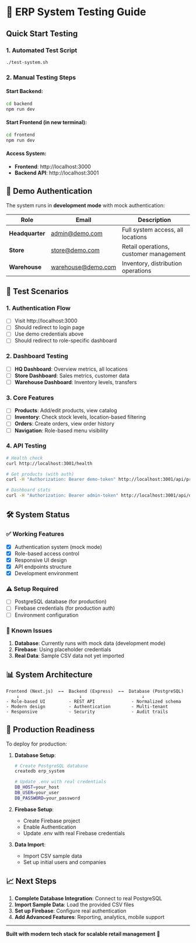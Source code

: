 # 🧪 ERP System Testing Guide

## Quick Start Testing

### 1. **Automated Test Script**
```bash
./test-system.sh
```

### 2. **Manual Testing Steps**

#### Start Backend:
```bash
cd backend
npm run dev
```

#### Start Frontend (in new terminal):
```bash
cd frontend  
npm run dev
```

#### Access System:
- **Frontend**: http://localhost:3000
- **Backend API**: http://localhost:3001

## 🔑 Demo Authentication

The system runs in **development mode** with mock authentication:

| Role | Email | Description |
|------|-------|-------------|
| **Headquarter** | admin@demo.com | Full system access, all locations |
| **Store** | store@demo.com | Retail operations, customer management |
| **Warehouse** | warehouse@demo.com | Inventory, distribution operations |

## 🧪 Test Scenarios

### 1. **Authentication Flow**
- [ ] Visit http://localhost:3000
- [ ] Should redirect to login page
- [ ] Use demo credentials above
- [ ] Should redirect to role-specific dashboard

### 2. **Dashboard Testing**
- [ ] **HQ Dashboard**: Overview metrics, all locations
- [ ] **Store Dashboard**: Sales metrics, customer data
- [ ] **Warehouse Dashboard**: Inventory levels, transfers

### 3. **Core Features**
- [ ] **Products**: Add/edit products, view catalog
- [ ] **Inventory**: Check stock levels, location-based filtering  
- [ ] **Orders**: Create orders, view order history
- [ ] **Navigation**: Role-based menu visibility

### 4. **API Testing**
```bash
# Health check
curl http://localhost:3001/health

# Get products (with auth)
curl -H "Authorization: Bearer demo-token" http://localhost:3001/api/products

# Dashboard stats
curl -H "Authorization: Bearer admin-token" http://localhost:3001/api/dashboard/stats
```

## 🛠 System Status

### ✅ Working Features
- [x] Authentication system (mock mode)
- [x] Role-based access control
- [x] Responsive UI design
- [x] API endpoints structure
- [x] Development environment

### ⚠️ Setup Required
- [ ] PostgreSQL database (for production)
- [ ] Firebase credentials (for production auth)
- [ ] Environment configuration

### 🔧 Known Issues
1. **Database**: Currently runs with mock data (development mode)
2. **Firebase**: Using placeholder credentials
3. **Real Data**: Sample CSV data not yet imported

## 📊 System Architecture

```
Frontend (Next.js)  ←→  Backend (Express)  ←→  Database (PostgreSQL)
    ↓                       ↓                       ↓
- Role-based UI         - REST API              - Normalized schema
- Modern design         - Authentication        - Multi-tenant  
- Responsive            - Security              - Audit trails
```

## 🎯 Production Readiness

To deploy for production:

1. **Database Setup**:
   ```bash
   # Create PostgreSQL database
   createdb erp_system
   
   # Update .env with real credentials
   DB_HOST=your_host
   DB_USER=your_user
   DB_PASSWORD=your_password
   ```

2. **Firebase Setup**:
   - Create Firebase project
   - Enable Authentication
   - Update .env with real Firebase credentials

3. **Data Import**:
   - Import CSV sample data
   - Set up initial users and companies

## 📈 Next Steps

1. **Complete Database Integration**: Connect to real PostgreSQL
2. **Import Sample Data**: Load the provided CSV files
3. **Set up Firebase**: Configure real authentication
4. **Add Advanced Features**: Reporting, analytics, mobile support

---

**Built with modern tech stack for scalable retail management** 🚀 